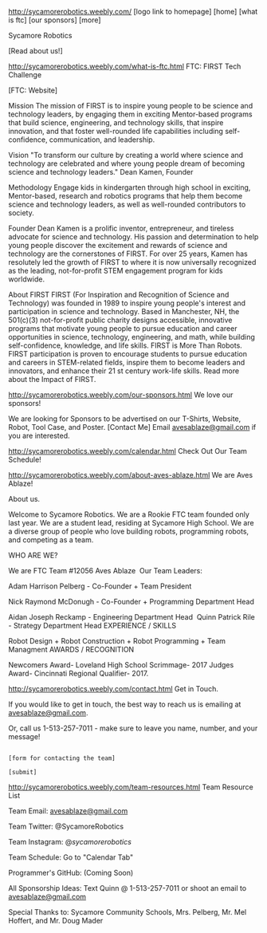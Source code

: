 http://sycamorerobotics.weebly.com/
[logo link to homepage]			[home]		[what is ftc]	[our sponsors]		[more]

Sycamore Robotics

[Read about us!]


http://sycamorerobotics.weebly.com/what-is-ftc.html
FTC: FIRST Tech Challenge

[FTC: Website]

Mission
​The mission of FIRST is to inspire young people to be science and technology leaders, by engaging them in exciting Mentor-based programs that build science, engineering, and technology skills, that inspire innovation, and that foster well-rounded life capabilities including self-confidence, communication, and leadership.

Vision
​"To transform our culture by creating a world where science and technology are celebrated and where young people dream of becoming science and technology leaders."  Dean Kamen, Founder

Methodology
Engage kids in kindergarten through high school in exciting, Mentor-based, research and robotics programs that help them become science and technology leaders, as well as well-rounded contributors to society.

Founder
Dean Kamen is a prolific inventor, entrepreneur, and tireless advocate for science and technology. His passion and determination to help young people discover the excitement and rewards of science and technology are the cornerstones of FIRST. For over 25 years, Kamen has resolutely led the growth of FIRST to where it is now universally recognized as the leading, not-for-profit STEM engagement program for kids worldwide.​

About FIRST
FIRST (For Inspiration and Recognition of Science and Technology) was founded in 1989 to inspire young people's interest and participation in science and technology. Based in Manchester, NH, the 501(c)(3) not-for-profit public charity designs accessible, innovative programs that motivate young people to pursue education and career opportunities in science, technology, engineering, and math, while building self-confidence, knowledge, and life skills.
FIRST is More Than Robots. FIRST participation is proven to encourage students to pursue education and careers in STEM-related fields, inspire them to become leaders and innovators, and enhance their 21 st century work-life skills. Read more about the Impact of FIRST.


http://sycamorerobotics.weebly.com/our-sponsors.html
We love our sponsors!

We are looking for Sponsors to be advertised on our T-Shirts, Website, Robot, Tool Case, and Poster. 		[Contact Me]
Email avesablaze@gmail.com if you are interested.


http://sycamorerobotics.weebly.com/calendar.html
Check Out Our Team Schedule!


http://sycamorerobotics.weebly.com/about-aves-ablaze.html
We are Aves Ablaze!

About us.

Welcome to Sycamore Robotics. We are a Rookie FTC team founded only last year. We are a student lead, residing at Sycamore High School. We are a diverse group of people who love building robots, programming robots, and competing as a team. 

WHO ARE WE?

We are FTC Team #12056 Aves Ablaze
​
Our Team Leaders:

Adam Harrison Pelberg - Co-Founder + Team President

Nick Raymond McDonugh - Co-Founder + Programming Department Head

Aidan Joseph Reckamp - Engineering Department Head
​
Quinn Patrick Rile - Strategy Department Head
EXPERIENCE / SKILLS

Robot Design + Robot Construction + Robot Programming + Team Managment
AWARDS / RECOGNITION

Newcomers Award- Loveland High School Scrimmage- 2017
​Judges Award- Cincinnati Regional Qualifier- 2017.


http://sycamorerobotics.weebly.com/contact.html
Get in Touch.

If you would like to get in touch, the best way to reach us is emailing at avesablaze@gmail.com.

Or, call us 1-513-257-7011
         - make sure to leave you name, number, and your message!
		 
																				[form for contacting the team]
																							[submit]


http://sycamorerobotics.weebly.com/team-resources.html
Team Resource List

Team Email: avesablaze@gmail.com

Team Twitter: @SycamoreRobotics

Team Instagram: @_sycamorerobotics_

Team Schedule: ​Go to "Calendar Tab"

Programmer's GitHub:  (Coming Soon)

All Sponsorship Ideas: Text Quinn @ 1-513-257-7011 or shoot an email to avesablaze@gmail.com

Special Thanks to: Sycamore Community Schools, Mrs. Pelberg, Mr. Mel Hoffert, and Mr. Doug Mader
​




